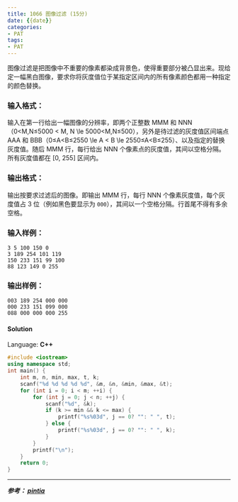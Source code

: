 ```yaml
---
title: 1066 图像过滤 (15分)
date: {{date}}
categories:
- PAT
tags:
- PAT
---
```

图像过滤是把图像中不重要的像素都染成背景色，使得重要部分被凸显出来。现给定一幅黑白图像，要求你将灰度值位于某指定区间内的所有像素颜色都用一种指定的颜色替换。

### 输入格式：

输入在第一行给出一幅图像的分辨率，即两个正整数 MMM 和 NNN（0<M,N≤5000 < M, N \le
5000<M,N≤500），另外是待过滤的灰度值区间端点 AAA 和 BBB（0≤A<B≤2550 \le A < B \le
2550≤A<B≤255）、以及指定的替换灰度值。随后 MMM 行，每行给出 NNN 个像素点的灰度值，其间以空格分隔。所有灰度值都在 [0, 255]
区间内。

### 输出格式：

输出按要求过滤后的图像。即输出 MMM 行，每行 NNN 个像素灰度值，每个灰度值占 3 位（例如黑色要显示为
`000`），其间以一个空格分隔。行首尾不得有多余空格。

### 输入样例：

    
    
    3 5 100 150 0
    3 189 254 101 119
    150 233 151 99 100
    88 123 149 0 255
    

### 输出样例：

    
    
    003 189 254 000 000
    000 233 151 099 000
    088 000 000 000 255
    

#### Solution

Language: **C++**
```C++
#include <iostream>
using namespace std;
int main() {
    int m, n, min, max, t, k;
    scanf("%d %d %d %d %d", &m, &n, &min, &max, &t);
    for (int i = 0; i < m; ++i) {
        for (int j = 0; j < n; ++j) {
            scanf("%d", &k);
            if (k >= min && k <= max) {
                printf("%s%03d", j == 0? "": " ", t);
            } else {
                printf("%s%03d", j == 0? "": " ", k);
            }
        }
        printf("\n");
    }
    return 0;
}
```
---
***参考：
[pintia](https://pintia.cn/problem-sets/994805260223102976/problems/994805266514558976)***
